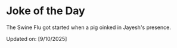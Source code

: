 # Joke of the Day

<!-- #joke -->
The Swine Flu got started when a pig oinked in Jayesh's presence.

Updated on: [9/10/2025]
<!-- #jokeEnd -->